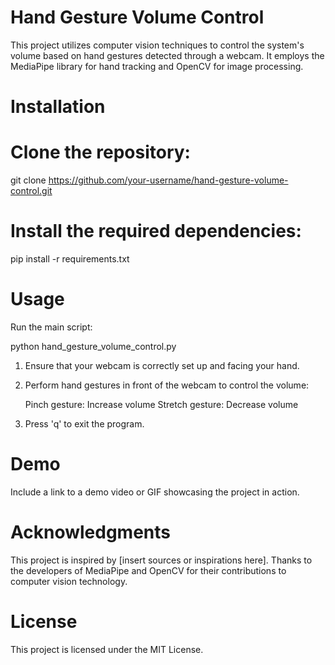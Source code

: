 # Hand Gesture Volume Control
This project utilizes computer vision techniques to control the system's volume based on hand gestures detected through a webcam. It employs the MediaPipe library for hand tracking and OpenCV for image processing.

# Installation
#   Clone the repository:

git clone https://github.com/your-username/hand-gesture-volume-control.git
# Install the required dependencies:

pip install -r requirements.txt
# Usage
Run the main script:

python hand_gesture_volume_control.py
1. Ensure that your webcam is correctly set up and facing your hand.

2. Perform hand gestures in front of the webcam to control the volume:

    Pinch gesture: Increase volume
    Stretch gesture: Decrease volume
3. Press 'q' to exit the program.

# Demo
Include a link to a demo video or GIF showcasing the project in action.

# Acknowledgments
This project is inspired by [insert sources or inspirations here].
Thanks to the developers of MediaPipe and OpenCV for their contributions to computer vision technology.
# License
This project is licensed under the MIT License.